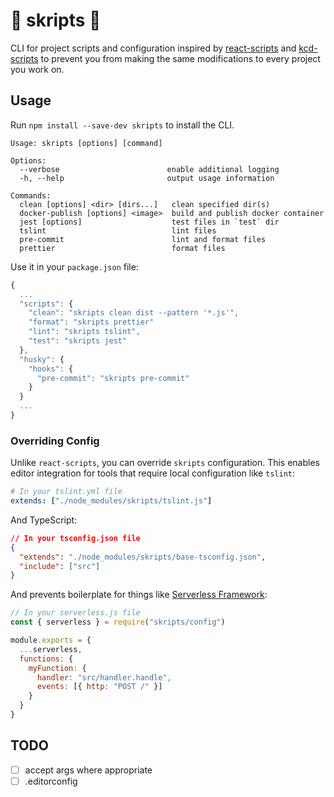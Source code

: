 # 📜 skripts 📜

CLI for project scripts and configuration inspired by [react-scripts](https://github.com/facebook/create-react-app/tree/master/packages/react-scripts) and [kcd-scripts](https://github.com/kentcdodds/kcd-scripts) to prevent you from making the same modifications to every project you work on.

## Usage

Run `npm install --save-dev skripts` to install the CLI.

```
Usage: skripts [options] [command]

Options:
  --verbose                        enable additional logging
  -h, --help                       output usage information

Commands:
  clean [options] <dir> [dirs...]   clean specified dir(s)
  docker-publish [options] <image>  build and publish docker container
  jest [options]                    test files in `test` dir
  tslint                            lint files
  pre-commit                        lint and format files
  prettier                          format files
```

Use it in your `package.json` file:

```javascript
{
  ...
  "scripts": {
    "clean": "skripts clean dist --pattern '*.js'",
    "format": "skripts prettier"
    "lint": "skripts tslint",
    "test": "skripts jest"
  },
  "husky": {
    "hooks": {
      "pre-commit": "skripts pre-commit"
    }
  }
  ...
}
```

### Overriding Config

Unlike `react-scripts`, you can override `skripts` configuration. This enables editor integration for tools that require local configuration like `tslint`:

```yaml
# In your tslint.yml file
extends: ["./node_modules/skripts/tslint.js"]
```

And TypeScript:

```json
// In your tsconfig.json file
{
  "extends": "./node_modules/skripts/base-tsconfig.json",
  "include": ["src"]
}
```

And prevents boilerplate for things like [Serverless Framework](https://serverless.com/):

```javascript
// In your serverless.js file
const { serverless } = require("skripts/config")

module.exports = {
  ...serverless,
  functions: {
    myFunction: {
      handler: "src/handler.handle",
      events: [{ http: "POST /" }]
    }
  }
}
```

## TODO

- [ ] accept args where appropriate
- [ ] .editorconfig
